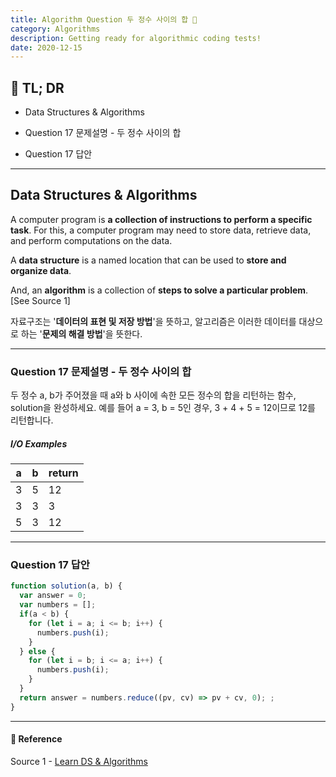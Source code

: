 ```yaml
---
title: Algorithm Question 두 정수 사이의 합 🧬
category: Algorithms
description: Getting ready for algorithmic coding tests!
date: 2020-12-15
---
```


## 🤦 TL; DR

- Data Structures & Algorithms
  
- Question 17 문제설명 - 두 정수 사이의 합
  
- Question 17 답안

---

## Data Structures & Algorithms

A computer program is **a collection of instructions to perform a specific task**. For this, a computer program may need to store data, retrieve data, and perform computations on the data.

A **data structure** is a named location that can be used to **store and organize data**. 

And, an **algorithm** is a collection of **steps to solve a particular problem**. \[See Source 1]

자료구조는 '**데이터의 표현 및 저장 방법**'을 뜻하고, 알고리즘은 이러한 데이터를 대상으로 하는 '**문제의 해결 방법**'을 뜻한다.

---

### Question 17 문제설명 - 두 정수 사이의 합

두 정수 a, b가 주어졌을 때 a와 b 사이에 속한 모든 정수의 합을 리턴하는 함수, solution을 완성하세요.
예를 들어 a = 3, b = 5인 경우, 3 + 4 + 5 = 12이므로 12를 리턴합니다.

##### I/O Examples

| a    | b    | return |
| ---- | ---- | ------ |
| 3    | 5    | 12     |
| 3    | 3    | 3      |
| 5    | 3    | 12     |

---

### Question 17 답안

```javascript
function solution(a, b) {
  var answer = 0;
  var numbers = [];
  if(a < b) {
​    for (let i = a; i <= b; i++) {
​      numbers.push(i);
​    }
  } else {
​    for (let i = b; i <= a; i++) {
​      numbers.push(i);
​    }
  }
  return answer = numbers.reduce((pv, cv) => pv + cv, 0); ;
}
```

---

#### 🔗 Reference

Source 1 - [Learn DS & Algorithms](https://www.programiz.com/dsa)
